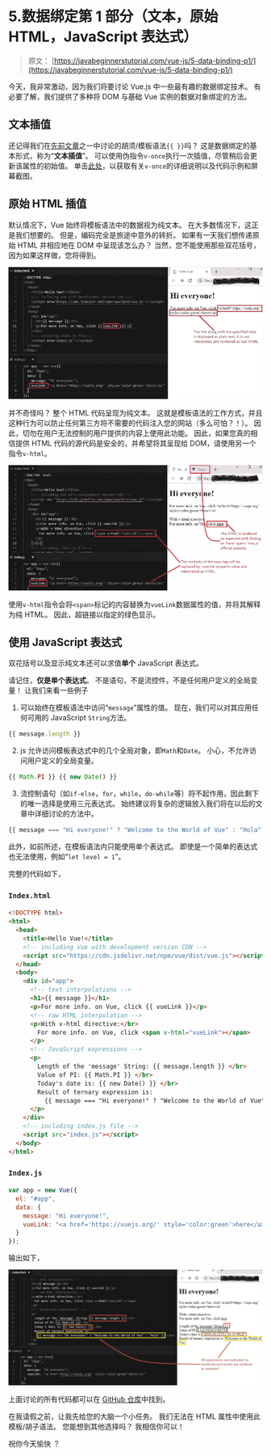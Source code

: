 # 5.数据绑定第 1 部分（文本，原始 HTML，JavaScript 表达式）

> 原文： [https://javabeginnerstutorial.com/vue-js/5-data-binding-p1/](https://javabeginnerstutorial.com/vue-js/5-data-binding-p1/)

今天，我非常激动，因为我们将要讨论 Vue.js 中一些最有趣的数据绑定技术。 有必要了解，我们提供了多种将 DOM 与基础 Vue 实例的数据对象绑定的方法。

## 文本插值

还记得我们在[先前文章](https://javabeginnerstutorial.com/js/vue-js/2-template-syntax-reactivity/)之一中讨论的胡须/模板语法`{{ }}`吗？ 这是数据绑定的基本形式，称为“**文本插值**”。 可以使用伪指令`v-once`执行一次插值，尽管稍后会更新该属性的初始值。 单击[此处](https://javabeginnerstutorial.com/vue-js/3-vue-directives/)，以获取有关`v-once`的详细说明以及代码示例和屏幕截图。

## 原始 HTML 插值

默认情况下，Vue 始终将模板语法中的数据视为纯文本。 在大多数情况下，这正是我们想要的。 但是，编码完全是旅途中意外的转折。 如果有一天我们想传递原始 HTML 并相应地在 DOM 中呈现该怎么办？ 当然，您不能使用那些双花括号，因为如果这样做，您将得到。

![data binding raw HTML](img/70ef2d5460c92c8046ff872d1c287630.png)

并不奇怪吗？ 整个 HTML 代码呈现为纯文本。 这就是模板语法的工作方式，并且这种行为可以防止任何第三方将不需要的代码注入您的网站（多么可怕？！）。 因此，切勿在用户无法控制的用户提供的内容上使用此功能。 因此，如果您真的相信提供 HTML 代码的源代码是安全的，并希望将其呈现给 DOM，请使用另一个指令`v-html`。

![v-html](img/6a0607653cf9dc089d2f8898879809a8.png)

使用`v-html`指令会将`<span>`标记的内容替换为`vueLink`数据属性的值，并将其解释为纯 HTML。 因此，超链接以指定的绿色显示。

## **使用 JavaScript 表达式**

双花括号以及显示纯文本还可以求值**单个** JavaScript 表达式。

请记住，**仅是单个表达式**。 不是语句，不是流控件，不是任何用户定义的全局变量！ 让我们来看一些例子

1.  可以始终在模板语法中访问“`message`”属性的值。 现在，我们可以对其应用任何可用的 JavaScript `String`方法。

```javascript
{{ message.length }}
```

2.  js 允许访问模板表达式中的几个全局对象，即`Math`和`Date`。 小心，不允许访问用户定义的全局变量。

```javascript
{{ Math.PI }} {{ new Date() }}
```

3.  流控制语句（如`if-else`，`for`，`while`，`do-while`等）将不起作用，因此剩下的唯一选择是使用三元表达式。 始终建议将复杂的逻辑放入我们将在以后的文章中详细讨论的方法中。

```javascript
{{ message === "Hi everyone!" ? "Welcome to the World of Vue" : "Hola" }}
```

此外，如前所述，在模板语法内只能使用单个表达式。 即使是一个简单的表达式也无法使用，例如“`let level = 1`”。

完整的代码如下，

### `Index.html`

```html
<!DOCTYPE html>
<html>
  <head>
    <title>Hello Vue!</title>
    <!-- including Vue with development version CDN -->
    <script src="https://cdn.jsdelivr.net/npm/vue/dist/vue.js"></script>
  </head>
  <body>
    <div id="app">
      <!-- text interpolations -->
      <h1>{{ message }}</h1>
      <p>For more info. on Vue, click {{ vueLink }}</p>
      <!-- raw HTML interpolation -->
      <p>With v-html directive:</br>
        For more info. on Vue, click <span v-html="vueLink"></span>
      </p>
      <!-- JavaScript expressions -->
      <p>
        Length of the 'message' String: {{ message.length }} </br>
        Value of PI: {{ Math.PI }} </br>
        Today's date is: {{ new Date() }} </br>
        Result of ternary expression is:
          {{ message === "Hi everyone!" ? "Welcome to the World of Vue" : "Hola" }} </br>
      </p>
    </div>
    <!-- including index.js file -->
    <script src="index.js"></script>
  </body>
</html>
```

### `Index.js`

```javascript
var app = new Vue({
  el: "#app",
  data: {
    message: "Hi everyone!",
    vueLink: "<a href='https://vuejs.org/' style='color:green'>here</a>"
  }
});
```

输出如下，

![Using JavaScript expressions](img/b723c5b8f6cfc7058907ba787ddf98ee.png)

上面讨论的所有代码都可以在 [GitHub 仓库](https://github.com/JBTAdmin/vuejs)中找到。

在我请假之前，让我先给您的大脑一个小任务。 我们无法在 HTML 属性中使用此模板/胡子语法。 您能想到其他选择吗？ 我相信你可以！

祝你今天愉快 ？
